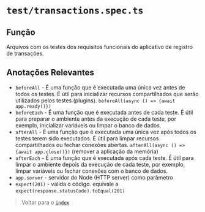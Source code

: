 # `test/transactions.spec.ts`

## Função

Arquivos com os testes dos requisitos funcionais do aplicativo de registro de transações.

## Anotações Relevantes

- `beforeAll` -  É uma função que é executada uma única vez antes de todos os testes. É útil para inicializar recursos compartilhados que serão utilizados pelos testes (plugins). `beforeAll(async () => {await app.ready()})`
- `beforeEach` - É uma função que é executada antes de cada teste. É útil para preparar o ambiente antes da execução de cada teste, por exemplo, inicializar variáveis ou limpar o banco de dados.
- `afterAll` - É uma função que é executada uma única vez após todos os testes terem sido executados. É útil para limpar recursos compartilhados ou fechar conexões abertas. `afterAll(async () => {await app.close()})` (remover a aplicação da memória)
- `afterEach` - É uma função que é executada após cada teste. É útil para limpar o ambiente depois da execução de cada teste, por exemplo, limpar variáveis ou fechar conexões com o banco de dados.
- `app.server` - servidor do Node (HTTP server) como parâmetro
- `expect(201)` - valida o código. equivale a `expect(response.statusCode).toEqual(201)`

> Voltar para o [`index`](../../index.md)

